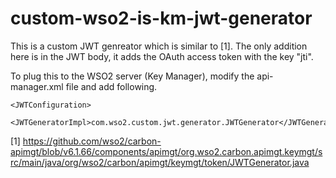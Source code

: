 # custom-wso2-is-km-jwt-generator

This is a custom JWT genreator which is similar to [1]. The only addition here is in the JWT body, it adds the OAuth access token with the key "jti".

To plug this to the WSO2 server (Key Manager), modify the api-manager.xml file and add following.

    <JWTConfiguration>
        <JWTGeneratorImpl>com.wso2.custom.jwt.generator.JWTGenerator</JWTGeneratorImpl>

[1] https://github.com/wso2/carbon-apimgt/blob/v6.1.66/components/apimgt/org.wso2.carbon.apimgt.keymgt/src/main/java/org/wso2/carbon/apimgt/keymgt/token/JWTGenerator.java
